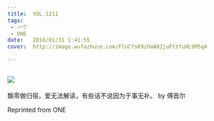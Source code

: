 ```yaml
---
title:	VOL.1211
tags:
 - 一个
 - ONE
date:	2016/01/31 1:41:55
cover:	http://image.wufazhuce.com/FlnCYsK9zhmA8ZjuFttfuHL9M5q4

---
```

![](http://image.wufazhuce.com/FlnCYsK9zhmA8ZjuFttfuHL9M5q4)
---

飘零做归宿，爱无法解读，有些话不说因为于事无补。 by 傅首尔
 
Reprinted from ONE
